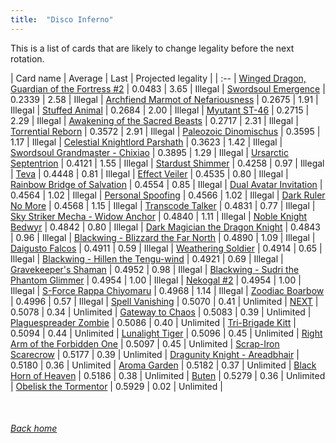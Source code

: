 ```yaml
---
title:  "Disco Inferno"
---
```


This is a list of cards that are likely to change legality before the next rotation.

| Card name | Average | Last | Projected legality |
| :-- |
[Winged Dragon, Guardian of the Fortress #2](https://db.ygoprodeck.com/card/?search=Winged%20Dragon,%20Guardian%20of%20the%20Fortress%20#2) | 0.0483 | 3.65 | Illegal |
[Swordsoul Emergence](https://db.ygoprodeck.com/card/?search=Swordsoul%20Emergence) | 0.2339 | 2.58 | Illegal |
[Archfiend Marmot of Nefariousness](https://db.ygoprodeck.com/card/?search=Archfiend%20Marmot%20of%20Nefariousness) | 0.2675 | 1.91 | Illegal |
[Stuffed Animal](https://db.ygoprodeck.com/card/?search=Stuffed%20Animal) | 0.2684 | 2.00 | Illegal |
[Myutant ST-46](https://db.ygoprodeck.com/card/?search=Myutant%20ST-46) | 0.2715 | 2.29 | Illegal |
[Awakening of the Sacred Beasts](https://db.ygoprodeck.com/card/?search=Awakening%20of%20the%20Sacred%20Beasts) | 0.2717 | 2.31 | Illegal |
[Torrential Reborn](https://db.ygoprodeck.com/card/?search=Torrential%20Reborn) | 0.3572 | 2.91 | Illegal |
[Paleozoic Dinomischus](https://db.ygoprodeck.com/card/?search=Paleozoic%20Dinomischus) | 0.3595 | 1.17 | Illegal |
[Celestial Knightlord Parshath](https://db.ygoprodeck.com/card/?search=Celestial%20Knightlord%20Parshath) | 0.3623 | 1.42 | Illegal |
[Swordsoul Grandmaster - Chixiao](https://db.ygoprodeck.com/card/?search=Swordsoul%20Grandmaster%20-%20Chixiao) | 0.3895 | 1.29 | Illegal |
[Ursarctic Septentrion](https://db.ygoprodeck.com/card/?search=Ursarctic%20Septentrion) | 0.4121 | 1.55 | Illegal |
[Stardust Shimmer](https://db.ygoprodeck.com/card/?search=Stardust%20Shimmer) | 0.4258 | 0.97 | Illegal |
[Teva](https://db.ygoprodeck.com/card/?search=Teva) | 0.4448 | 0.81 | Illegal |
[Effect Veiler](https://db.ygoprodeck.com/card/?search=Effect%20Veiler) | 0.4535 | 0.80 | Illegal |
[Rainbow Bridge of Salvation](https://db.ygoprodeck.com/card/?search=Rainbow%20Bridge%20of%20Salvation) | 0.4554 | 0.85 | Illegal |
[Dual Avatar Invitation](https://db.ygoprodeck.com/card/?search=Dual%20Avatar%20Invitation) | 0.4564 | 1.02 | Illegal |
[Personal Spoofing](https://db.ygoprodeck.com/card/?search=Personal%20Spoofing) | 0.4566 | 1.02 | Illegal |
[Dark Ruler No More](https://db.ygoprodeck.com/card/?search=Dark%20Ruler%20No%20More) | 0.4568 | 1.15 | Illegal |
[Transcode Talker](https://db.ygoprodeck.com/card/?search=Transcode%20Talker) | 0.4831 | 0.77 | Illegal |
[Sky Striker Mecha - Widow Anchor](https://db.ygoprodeck.com/card/?search=Sky%20Striker%20Mecha%20-%20Widow%20Anchor) | 0.4840 | 1.11 | Illegal |
[Noble Knight Bedwyr](https://db.ygoprodeck.com/card/?search=Noble%20Knight%20Bedwyr) | 0.4842 | 0.80 | Illegal |
[Dark Magician the Dragon Knight](https://db.ygoprodeck.com/card/?search=Dark%20Magician%20the%20Dragon%20Knight) | 0.4843 | 0.96 | Illegal |
[Blackwing - Blizzard the Far North](https://db.ygoprodeck.com/card/?search=Blackwing%20-%20Blizzard%20the%20Far%20North) | 0.4890 | 1.09 | Illegal |
[Daigusto Falcos](https://db.ygoprodeck.com/card/?search=Daigusto%20Falcos) | 0.4911 | 0.59 | Illegal |
[Weathering Soldier](https://db.ygoprodeck.com/card/?search=Weathering%20Soldier) | 0.4914 | 0.65 | Illegal |
[Blackwing - Hillen the Tengu-wind](https://db.ygoprodeck.com/card/?search=Blackwing%20-%20Hillen%20the%20Tengu-wind) | 0.4921 | 0.69 | Illegal |
[Gravekeeper's Shaman](https://db.ygoprodeck.com/card/?search=Gravekeeper's%20Shaman) | 0.4952 | 0.98 | Illegal |
[Blackwing - Sudri the Phantom Glimmer](https://db.ygoprodeck.com/card/?search=Blackwing%20-%20Sudri%20the%20Phantom%20Glimmer) | 0.4954 | 1.00 | Illegal |
[Nekogal #2](https://db.ygoprodeck.com/card/?search=Nekogal%20#2) | 0.4954 | 1.00 | Illegal |
[S-Force Rappa Chiyomaru](https://db.ygoprodeck.com/card/?search=S-Force%20Rappa%20Chiyomaru) | 0.4968 | 1.14 | Illegal |
[Zoodiac Boarbow](https://db.ygoprodeck.com/card/?search=Zoodiac%20Boarbow) | 0.4996 | 0.57 | Illegal |
[Spell Vanishing](https://db.ygoprodeck.com/card/?search=Spell%20Vanishing) | 0.5070 | 0.41 | Unlimited |
[NEXT](https://db.ygoprodeck.com/card/?search=NEXT) | 0.5078 | 0.34 | Unlimited |
[Gateway to Chaos](https://db.ygoprodeck.com/card/?search=Gateway%20to%20Chaos) | 0.5083 | 0.39 | Unlimited |
[Plaguespreader Zombie](https://db.ygoprodeck.com/card/?search=Plaguespreader%20Zombie) | 0.5086 | 0.40 | Unlimited |
[Tri-Brigade Kitt](https://db.ygoprodeck.com/card/?search=Tri-Brigade%20Kitt) | 0.5094 | 0.44 | Unlimited |
[Lunalight Tiger](https://db.ygoprodeck.com/card/?search=Lunalight%20Tiger) | 0.5096 | 0.45 | Unlimited |
[Right Arm of the Forbidden One](https://db.ygoprodeck.com/card/?search=Right%20Arm%20of%20the%20Forbidden%20One) | 0.5097 | 0.45 | Unlimited |
[Scrap-Iron Scarecrow](https://db.ygoprodeck.com/card/?search=Scrap-Iron%20Scarecrow) | 0.5177 | 0.39 | Unlimited |
[Dragunity Knight - Areadbhair](https://db.ygoprodeck.com/card/?search=Dragunity%20Knight%20-%20Areadbhair) | 0.5180 | 0.36 | Unlimited |
[Aroma Garden](https://db.ygoprodeck.com/card/?search=Aroma%20Garden) | 0.5182 | 0.37 | Unlimited |
[Black Horn of Heaven](https://db.ygoprodeck.com/card/?search=Black%20Horn%20of%20Heaven) | 0.5186 | 0.38 | Unlimited |
[Buten](https://db.ygoprodeck.com/card/?search=Buten) | 0.5279 | 0.36 | Unlimited |
[Obelisk the Tormentor](https://db.ygoprodeck.com/card/?search=Obelisk%20the%20Tormentor) | 0.5929 | 0.02 | Unlimited |

<br>

###### [Back home](index)